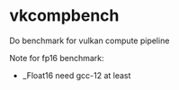 # vkcompbench

Do benchmark for vulkan compute pipeline


Note for fp16 benchmark:
- _Float16 need gcc-12 at least
